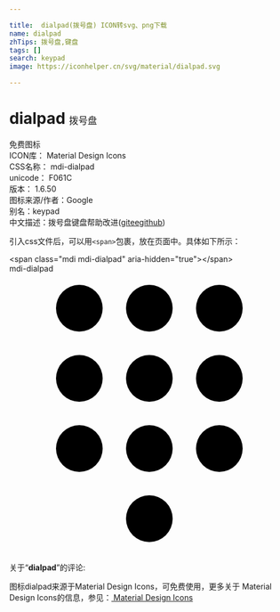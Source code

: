 ```yaml
---

title:  dialpad(拨号盘) ICON转svg、png下载
name: dialpad
zhTips: 拨号盘,键盘
tags: []
search: keypad
image: https://iconhelper.cn/svg/material/dialpad.svg

---
```


# dialpad  <small style="font-size: 60%;font-weight: 100">拨号盘</small>


<div class="detail-page">
<p>
<span><span class="badge-success badge">免费图标</span> </span>
<br/>
<span>
ICON库：
<span class="badge-secondary badge">Material Design Icons</span> 
</span>
<br/>
<span>
CSS名称：
<span class="badge-secondary badge">mdi-dialpad</span> 
</span>
<br/>
<span>
unicode：
<span class="badge-secondary badge">F061C</span> 
<copy-btn content='F061C' btn-title=""></copy-btn>
<copy-btn :content='String.fromCodePoint(parseInt("F061C", 16))' btn-title="复制U"></copy-btn>
</span>
<br/>
<span>
版本：
<span class="badge-secondary badge">1.6.50</span> 
</span>
<br/>
<span>图标来源/作者：<span class="badge-light badge">Google</span></span> 
<br/>
<span>别名：<span class="badge-light badge">keypad</span></span><br/><span class="zh-detail">中文描述：<span class="badge-primary badge">拨号盘</span><span class="badge-primary badge">键盘</span><span class="help-link"><span>帮助改进</span>(<a href="https://gitee.com/liuwave/icon-helper/edit/master/json/material/dialpad.json" target="_blank" rel="noopener noreferrer">gitee</a><a href="https://github.com/liuwave/icon-helper/edit/master/json/material/dialpad.json" target="_blank" rel="noopener noreferrer">github</a></span>)</span><br/>
</p>
</div>
<div class="alert alert-dark">
  <i class="mdi mdi-dialpad mdi-48px"></i>
  <i class="mdi mdi-dialpad mdi-36px"></i>
  <i class="mdi mdi-dialpad mdi-24px"></i>
  <i class="mdi mdi-dialpad mdi-18px"></i>
</div>
<div>
  <p>引入css文件后，可以用<code>&lt;span&gt;</code>包裹，放在页面中。具体如下所示：    
  </p>
  <div class="alert alert-primary" style="font-size: 14px">
    &lt;span class="mdi mdi-dialpad" aria-hidden="true"&gt;&lt;/span&gt;
    <copy-btn content='<span class="mdi mdi-dialpad" aria-hidden="true"></span>'></copy-btn>
  </div>
  <div class="alert alert-secondary">
    <i class="mdi mdi-dialpad"
    style="font-size: 24px"
    aria-hidden="true"></i> mdi-dialpad
    <copy-btn content="mdi-dialpad" btn-title="复制图标名称"></copy-btn>
  </div>
</div>
<div id="svg" class="svg-wrap">
<svg xmlns="http://www.w3.org/2000/svg" viewBox="0 0 24 24"><path d="M12,19A2,2 0 0,0 10,21A2,2 0 0,0 12,23A2,2 0 0,0 14,21A2,2 0 0,0 12,19M6,1A2,2 0 0,0 4,3A2,2 0 0,0 6,5A2,2 0 0,0 8,3A2,2 0 0,0 6,1M6,7A2,2 0 0,0 4,9A2,2 0 0,0 6,11A2,2 0 0,0 8,9A2,2 0 0,0 6,7M6,13A2,2 0 0,0 4,15A2,2 0 0,0 6,17A2,2 0 0,0 8,15A2,2 0 0,0 6,13M18,5A2,2 0 0,0 20,3A2,2 0 0,0 18,1A2,2 0 0,0 16,3A2,2 0 0,0 18,5M12,13A2,2 0 0,0 10,15A2,2 0 0,0 12,17A2,2 0 0,0 14,15A2,2 0 0,0 12,13M18,13A2,2 0 0,0 16,15A2,2 0 0,0 18,17A2,2 0 0,0 20,15A2,2 0 0,0 18,13M18,7A2,2 0 0,0 16,9A2,2 0 0,0 18,11A2,2 0 0,0 20,9A2,2 0 0,0 18,7M12,7A2,2 0 0,0 10,9A2,2 0 0,0 12,11A2,2 0 0,0 14,9A2,2 0 0,0 12,7M12,1A2,2 0 0,0 10,3A2,2 0 0,0 12,5A2,2 0 0,0 14,3A2,2 0 0,0 12,1Z" /></svg>
</div>
<detail full-name='mdi-dialpad'></detail>
<div class="icon-detail__container">
<p>关于“<b>dialpad</b>”的评论:</p>
</div>
<Vssue title="关于“dialpad”的评论" />    
<div><p>图标dialpad来源于Material Design Icons，可免费使用，更多关于 Material Design Icons的信息，参见：<a target="_blank" href="https://iconhelper.cn/material.html"> Material Design Icons</a>
</p></div>

